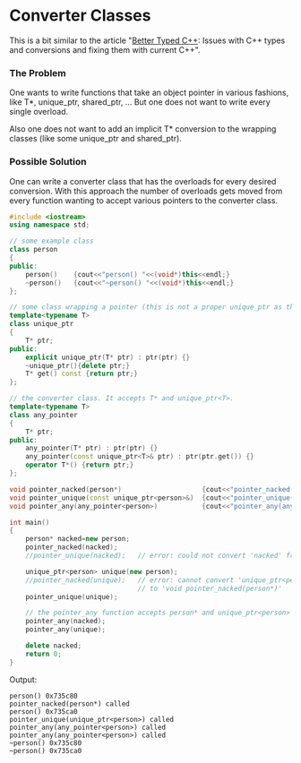 # Converter Classes

This is a bit similar to the article "[Better Typed C++](better_typed_c++.md): Issues with C++ types and conversions and fixing them with current C++".

### The Problem

One wants to write functions that take an object pointer in various fashions, like T*, unique_ptr<T>, shared_ptr<T>, ...
But one does not want to write every single overload.

Also one does not want to add an implicit T* conversion to the wrapping classes (like some unique_ptr and shared_ptr).

### Possible Solution

One can write a converter class that has the overloads for every desired conversion. With this approach the number of
overloads gets moved from every function wanting to accept various pointers to the converter class.

```C++
#include <iostream>
using namespace std;

// some example class
class person
{
public:
    person()    {cout<<"person() "<<(void*)this<<endl;}
    ~person()   {cout<<"~person() "<<(void*)this<<endl;}
};

// some class wrapping a pointer (this is not a proper unique_ptr as there are functions missing!)
template<typename T>
class unique_ptr
{
    T* ptr;
public:
    explicit unique_ptr(T* ptr) : ptr(ptr) {}
    ~unique_ptr(){delete ptr;}
    T* get() const {return ptr;}
};

// the converter class. It accepts T* and unique_ptr<T>.
template<typename T>
class any_pointer
{
    T* ptr;
public:
    any_pointer(T* ptr) : ptr(ptr) {}
    any_pointer(const unique_ptr<T>& ptr) : ptr(ptr.get()) {}
    operator T*() {return ptr;}
};

void pointer_nacked(person*)                    {cout<<"pointer_nacked(person*) called"<<endl;}
void pointer_unique(const unique_ptr<person>&)  {cout<<"pointer_unique(unique_ptr<person>) called"<<endl;}
void pointer_any(any_pointer<person>)           {cout<<"pointer_any(any_pointer<person>) called"<<endl;}

int main()
{
    person* nacked=new person;
    pointer_nacked(nacked);
    //pointer_unique(nacked);   // error: could not convert 'nacked' from 'person*' to 'unique_ptr<person>'

    unique_ptr<person> unique(new person);
    //pointer_nacked(unique);   // error: cannot convert 'unique_ptr<person>' to 'person*' for argument '1'
                                // to 'void pointer_nacked(person*)'
    pointer_unique(unique);

    // the pointer_any function accepts person* and unique_ptr<person> due to the converter class
    pointer_any(nacked);  
    pointer_any(unique);

    delete nacked;
    return 0;
}
```

Output:
```
person() 0x735c80
pointer_nacked(person*) called
person() 0x735ca0
pointer_unique(unique_ptr<person>) called
pointer_any(any_pointer<person>) called
pointer_any(any_pointer<person>) called
~person() 0x735c80
~person() 0x735ca0
```
